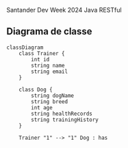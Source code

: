 Santander Dev Week 2024
Java RESTful

## Diagrama de classe
```mermaid
classDiagram
    class Trainer {
        int id
        string name
        string email
    }

    class Dog {
        string dogName
        string breed
        int age
        string healthRecords
        string trainingHistory
    }

    Trainer "1" --> "1" Dog : has
```
